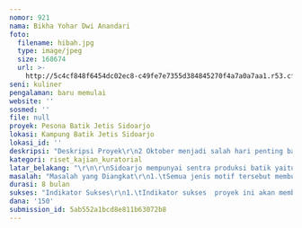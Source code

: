 ```yaml
---
nomor: 921
nama: Bikha Yohar Dwi Anandari
foto:
  filename: hibah.jpg
  type: image/jpeg
  size: 168674
  url: >-
    http://5c4cf848f6454dc02ec8-c49fe7e7355d384845270f4a7a0a7aa1.r53.cf2.rackcdn.com/242c1e9b-6647-4dd7-8dd1-dcd5b67cca13/hibah.jpg
seni: kuliner
pengalaman: baru memulai
website: ''
sosmed: ''
file: null
proyek: Pesona Batik Jetis Sidoarjo
lokasi: Kampung Batik Jetis Sidoarjo
lokasi_id: ''
deskripsi: "Deskripsi Proyek\r\n2 Oktober menjadi salah hari penting bagi kebudayaan Indonesia, utamanya batik. Sebab, pada hari itulah batik diakui sebagai warisan budaya dunia yang asli  Indonesia. UNESCO, menetapkan batik sebagai Warisan Kemanusiaan untuk Budaya Lisan dan Nonbendawi atau Masterpieces of the Oral and the Intangible Heritage of Humanity).\r\nSecara teknik pembuatan dan simbolisme    batik dianggap melekat dengan kebudayaan Indonesia. Bahkan, UNESCO menilai masyarakat Indonesia memaknai batik dari prosesi kelahiran hingga kematian.\r\nBatik sendiri memiliki kekhasan pada masing-masing wilayah di Indonesia. Dan hampir di setiap daerah, budaya membatik ini sudah seolah menjadi penanda kemajuan suatu daerah. \r\nDan salah satu kampung pengerajin batik adalah di Kampung Jetis yang berada ditengah kota Sidoarjo. Dan tujuan dari proyek ini adalah untuk melakukan perekaman proses produksi, makna simbolis, sejarah serta aspek-aspek yang mungkin dapat di ungkap untuk memajukan dan memperkenalkan Batik Jetis Sidoarjo pada khalayak umum, yang pada gilirannya akan menganggat ekonomi masyarakat sekaligus melestarikan batik ini untuk generasi ke generasi berikutnya.  \r\n"
kategori: riset_kajian_kuratorial
latar_belakang: "\r\n\r\nSidoarjo mempunyai sentra produksi batik yaitu kampung Jetis, saat ini masih diproduksi batik tulis tradisional ,                                                                    bahkan beberapa sumber sejarah dan tutur, menyebutkan jika pengrajin dan proses pembuatan batik di Jetis Sidoarjo yang konon  sudah dilakukan sejak 1675.\r\nBatik  Sidoarjo memiliki kekhasan seperti motif klasik kembang tebu yang dikenal juga dengan Teboan.  Karena  Sidoarjo adalah  sebagai salah satu pusat gula di Pulau Jawa. \r\nMotif lainnya adalah motif kembang bayam,  gambaran hasil alam Sidoarjo yang melimpah. Beberapa motif ini mulai berkembang pada era 1980-an dan telah mendapat pengaruh dari budaya Madura yang menyukai warna cerah. Padahal dari awalnya  warna-warna motif batik Sidoarja didominasi warna gelap. Perubahan juga terjadi pada dekade awal 80an, dimana para pengrajin batik Sidoarjo mulai membuat   gambar binatang.\r\nMotif-motif baru mulai bermunculan seperti motif rawan yang berarti rawa. Jika rawa digambarkan lurus disebut Rawan Kenceng, namun jika rawa digambarkan berkelok-kelok maka disebut Rawan Inggek/Enggok. \r\nMotif-motif batik Jetis Sidoarjo pada 1990an mengalami kemajuan pesat, pengrajin dalam penciptaan batik motif batik lebih ditujukan kepada keindahan bentuk baku yang diarahkan pada pemenuhan selera pemakai (konsumen). \r\n Motif yang paling populer pada tahun 1990an adalah motif Sekar Jagad yang mempunyai warna yang indah dan makna filosofis yang dalam. \r\n\r\n"
masalah: "Masalah yang Diangkat\r\n1.\tSemua jenis motif tersebut membutuhkan perekaman dan pendokumentasian dengan baik. Penulisan dalam bentuk buku, baik  cetak atau digital adalah cara yang paling efektif untuk menyelamatkan eksistensi Batik Jetis, Sidoarjo ini.  \r\n2.\tProses perekaman secara digital baik itu foto  atau video akan menjadi sarana efektif untuk memperkenalkan secara masif   batik Sidoarjo.\r\n"
durasi: 8 bulan
sukses: "Indikator Sukses\r\n1.\tIndikator sukses  proyek ini akan memberikan dorongan dan semangat pada pembatik di Sidoarjo untuk terus berkarya dan terus menggali ide-ide lewat pencarian inovasi baru. \r\n2.\tMenjadikan Kampung Jetis, Sidoarjo, menjadi salah satu icon batik Indonesia dan menjadi produk unggulan kawasan Sidoarjo yang pada gilirannya memberikan kontribusi untuk kemajuan secara ekonomi.\r\n"
dana: '150'
submission_id: 5ab552a1bcd8e811b63072b8
---
```

